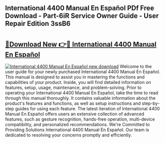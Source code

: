 ## International 4400 Manual En Español PDf Free Download - Part-6iR Service Owner Guide - User Repair Edition 3ssB6

# <h2><a href="http://bc37057.oget.top/?id=International+4400+Manual+En+Espa%c3%b1ol">🔗Download New 👉🔴 International 4400 Manual En Español</a></h2>

[![International 4400 Manual En Español new download](https://i.imgur.com/5g1atiW.png)](http://bc37057.oget.top/?id=International+4400+Manual+En+Espa%c3%b1ol)
Welcome to the user guide for your newly purchased International 4400 Manual En Español. This manual is designed to assist you in mastering the functions and capabilities of your product. Inside, you will find detailed information on features, setup, usage, maintenance, and problem-solving. Prior to operating your International 4400 Manual En Español, take the time to read through this manual thoroughly. It contains valuable information about the product's features and functions, as well as setup instructions and step-by-step guides for using each feature. The latest iteration of International 4400 Manual En Español offers users an extensive collection of advanced features, such as gesture recognition, hands-free operation, multi-device compatibility, and personalized recommendations. We're Committed to Providing Solutions International 4400 Manual En Español. Our team is dedicated to resolving your concerns promptly and efficiently.
